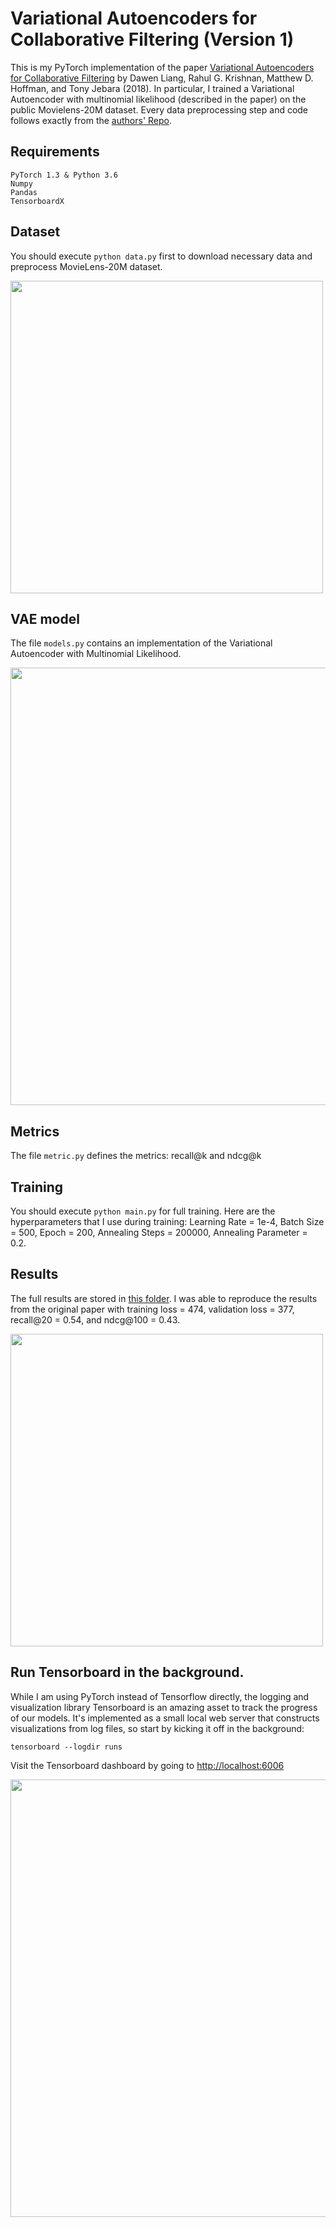 # Variational Autoencoders for Collaborative Filtering (Version 1)

This is my PyTorch implementation of the paper [Variational Autoencoders for Collaborative Filtering](https://arxiv.org/abs/1802.05814) by Dawen Liang, Rahul G. Krishnan, Matthew D. Hoffman, and Tony Jebara (2018). In particular, I trained a Variational Autoencoder with multinomial likelihood (described in the paper) on the public Movielens-20M dataset. Every data preprocessing step and code follows exactly from the [authors' Repo](https://github.com/dawenl/vae_cf).

## Requirements

```
PyTorch 1.3 & Python 3.6
Numpy
Pandas
TensorboardX
```

## Dataset
You should execute `python data.py` first to download necessary data and preprocess MovieLens-20M dataset.

<img src="https://github.com/khanhnamle1994/transfer-rec/blob/master/Autoencoders-Experiments/VAE-CF-PyTorch-Version1/pics/data.png" width="500">

## VAE model
The file `models.py` contains an implementation of the Variational Autoencoder with Multinomial Likelihood.

<img src="https://github.com/khanhnamle1994/transfer-rec/blob/master/Autoencoders-Experiments/VAE-CF-PyTorch-Version1/pics/vae.png" width="700">

## Metrics
The file `metric.py` defines the metrics: recall@k and ndcg@k

## Training
You should execute `python main.py` for full training. Here are the hyperparameters that I use during training: Learning Rate = 1e-4, Batch Size = 500, Epoch = 200, Annealing Steps = 200000, Annealing Parameter = 0.2.

## Results
The full results are stored in [this folder](https://github.com/khanhnamle1994/transfer-rec/tree/master/VAE-CF-PyTorch/Results). I was able to reproduce the results from the original paper with training loss = 474, validation loss = 377, recall@20 = 0.54, and ndcg@100 = 0.43.

<img src="https://github.com/khanhnamle1994/transfer-rec/blob/master/Autoencoders-Experiments/VAE-CF-PyTorch-Version1/pics/result.png" width="500">

## Run Tensorboard in the background.
While I am using PyTorch instead of Tensorflow directly, the logging and visualization library Tensorboard is an amazing asset to track the progress of our models. It's implemented as a small local web server that constructs visualizations from log files, so start by kicking it off in the background:

```
tensorboard --logdir runs
```

Visit the Tensorboard dashboard by going to [http://localhost:6006](http://localhost:6006)

<img src="https://github.com/khanhnamle1994/transfer-rec/blob/master/Autoencoders-Experiments/VAE-CF-PyTorch-Version1/pics/result-experiment.png" width="700">
